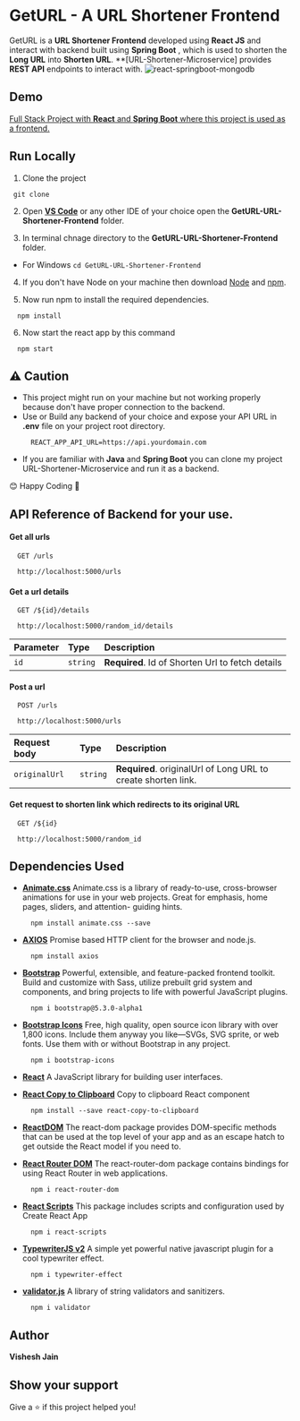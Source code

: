# GetURL - A URL Shortener Frontend

GetURL is a **URL Shortener Frontend** developed using **React JS** and interact with backend built using **Spring Boot** , which is used to shorten the **Long URL** into **Shorten URL**. **[URL-Shortener-Microservice]  provides **REST API** endpoints to interact with.
![react-springboot-mongodb](https://user-images.githubusercontent.com/64230897/222250879-8a4fcffe-2639-4f4a-a54e-8e72fbd16970.png)
## Demo

[Full Stack Project with **React** and **Spring Boot** where this project is used as a frontend.](https://geturl.codelabs.tech/)


## Run Locally

1. Clone the project
```
 git clone 
```
2. Open **[VS Code](https://spring.io/tools)** or any other IDE of your choice open the **GetURL-URL-Shortener-Frontend** folder.

3. In terminal chnage directory to the **GetURL-URL-Shortener-Frontend** folder.
 -   For Windows
    ```
      cd GetURL-URL-Shortener-Frontend
    ```
4. If you don't have Node on your machine then download [Node](https://nodejs.org/en/download/) and [npm](https://docs.npmjs.com/downloading-and-installing-node-js-and-npm).

5. Now run npm to install the required dependencies.
```
  npm install
```
6. Now start the react app by this command
```
  npm start
```
## ⚠ Caution
- This project might run on your machine but not working properly because don't have proper connection to the backend.
- Use or Build any backend of your choice and expose your API URL in **.env** file on your project root directory.
  ```
    REACT_APP_API_URL=https://api.yourdomain.com
  ```
- If you are familiar with **Java** and **Spring Boot** you can clone my project URL-Shortener-Microservice and run it as a backend.

😊 Happy Coding 🎉

## API Reference of Backend for your use.

#### Get all urls 

```
  GET /urls
```
```http
  http://localhost:5000/urls
```

#### Get a url details

```
  GET /${id}/details
```

```http
  http://localhost:5000/random_id/details
```

| Parameter | Type     | Description                       |
| :-------- | :------- | :-------------------------------- |
| `id`      | `string` | **Required**. Id of Shorten Url to fetch details|

#### Post a url

```
  POST /urls
```

```http
  http://localhost:5000/urls
```

| Request body | Type     | Description                       |
| :-------- | :------- | :-------------------------------- |
| `originalUrl`      | `string` | **Required**. originalUrl of Long URL to create shorten link.|

#### Get request to shorten link which redirects to its original URL

```
  GET /${id}
```

```http
  http://localhost:5000/random_id
```

## Dependencies Used

- **[Animate.css](https://animate.style/)**
  Animate.css is a library of ready-to-use, cross-browser animations for use in your web projects. Great for emphasis, home pages, sliders, and attention-       guiding hints.
  ```
    npm install animate.css --save
  ```
 - **[AXIOS](https://www.npmjs.com/package/axios)**
    Promise based HTTP client for the browser and node.js.
    ```
      npm install axios
    ```
- **[Bootstrap](https://getbootstrap.com/)**
  Powerful, extensible, and feature-packed frontend toolkit. Build and customize with Sass, utilize prebuilt grid system and components, and bring projects to life with powerful JavaScript plugins.
  ```
    npm i bootstrap@5.3.0-alpha1
  ```
- **[Bootstrap Icons](https://icons.getbootstrap.com/)**
  Free, high quality, open source icon library with over 1,800 icons. Include them anyway you like—SVGs, SVG sprite, or web fonts. Use them with or without Bootstrap in any project.
  ```
    npm i bootstrap-icons
  ```
- **[React](https://reactjs.org/docs/getting-started.html)**
 A JavaScript library for building user interfaces.

- **[React Copy to Clipboard](https://www.npmjs.com/package/react-copy-to-clipboard)**
  Copy to clipboard React component
  ```
    npm install --save react-copy-to-clipboard
  ```
- **[ReactDOM](https://reactjs.org/docs/react-dom.html)**
 The react-dom package provides DOM-specific methods that can be used at the top level of your app and as an escape hatch to get outside the React model if you need to.
 
- **[React Router DOM](https://www.npmjs.com/package/react-router-dom)**
  The react-router-dom package contains bindings for using React Router in web applications.
  ```
    npm i react-router-dom
  ```
- **[React Scripts](https://www.npmjs.com/package/react-scripts)**
  This package includes scripts and configuration used by Create React App
  ```
    npm i react-scripts
  ```
- **[TypewriterJS v2](https://www.npmjs.com/package/typewriter-effect)**
  A simple yet powerful native javascript plugin for a cool typewriter effect.
  ```
    npm i typewriter-effect
  ```
- **[validator.js](https://www.npmjs.com/package/validator)**
  A library of string validators and sanitizers.
  ```
    npm i validator
  ```
## Author

<p>
  <b align="right"> Vishesh Jain </b>
</p> 


## Show your support

Give a ⭐️ if this project helped you!


